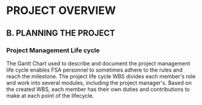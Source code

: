 # PROJECT OVERVIEW
## B. PLANNING THE PROJECT

### Project Management Life cycle

The Gantt Chart used to describe and document the project management life cycle enables FSA personnel to sometimes adhere to the rules and reach the milestone. The project life cycle WBS divides each member's role and work into several modules, including the project manager's. Based on the created WBS, each member has their own duties and contributions to make at each point of the lifecycle.
